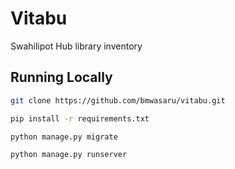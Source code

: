 # Vitabu

Swahilipot Hub library inventory

## Running Locally

```bash
git clone https://github.com/bmwasaru/vitabu.git
```

```bash
pip install -r requirements.txt
```

```bash
python manage.py migrate
```

```bash
python manage.py runserver
```
